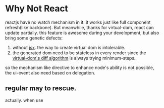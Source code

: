 # Why Not React

reactjs have no watch mechanism in it. it works just like full component refresh(like backbone). But meanwhile, thanks for virtual-dom, react can update partially. this feature is awesome during your development, but also bring some genetic defects:

1. without [jsx](). the way to create virtual dom is intolerable.
2. the generated dom need to be stateless in every render since the [virtual-dom's diff algorithm](http://calendar.perfplanet.com/2013/diff/) is always trying minimum-steps. 

  so the mechanism like directive to enhance node's ability is not possible, the ui-event also need based on delegation.




## regular may to rescue. 

actually. when use 


